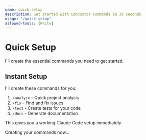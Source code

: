 ```yaml
---
name: quick-setup
description: Get started with Conductor Commands in 30 seconds
usage: "/quick-setup"
allowed-tools: [Write]
---
```


# Quick Setup

I'll create the essential commands you need to get started.

## Instant Setup

I'll create these commands for you:
1. `/analyze` - Quick project analysis
2. `/fix` - Find and fix issues
3. `/test` - Create tests for your code
4. `/docs` - Generate documentation

This gives you a working Claude Code setup immediately.

Creating your commands now...
